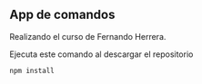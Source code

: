 
## App de comandos

Realizando el curso de Fernando Herrera.

Ejecuta este comando al descargar el repositorio

```
npm install
```